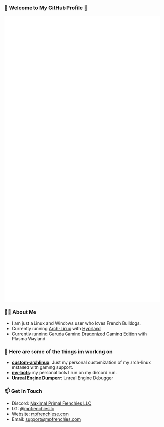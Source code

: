 ### 👋 Welcome to My GitHub Profile 👋

<img src="/github-metrics.svg" alt="Metrics">

### 👨‍🍳 About Me
- I am just a Linux and Windows user who loves French Bulldogs.
- Currently running <a href="https://archlinux.org/">Arch-Linux</a> with <a href="https://hyprland.org/">Hyprland</a>
- Currently running Garuda Gaming Dragonized Gaming Edition with Plasma Wayland

### 🧠 Here are some of the things im working on
- [**custom-archlinux**](https://github.com/cannomaly/custom-archlinux): Just my personal customization of my arch-linux installed with gaming support.
- [**my-bots**](https://github.com/cannomaly/my-bots): my personal bots I run on my discord run.
- [**Unreal Engine Dumperr**](https://github.com/cannomaly/UE_Deumper): Unreal Engine Debugger

### 📫 Get In Touch
- Discord: [Maximal Primal Frenchies LLC](https://discord.gg/aVyAwTS3eN)
- I.G: [@mpfrenchiesllc](https://www.instagram.com/mpfrenchiesllc/)
- Website: [mpfrenchiese.com](http://www.mpfrenchies.com)
- Email: support@mpfrenchies.com
